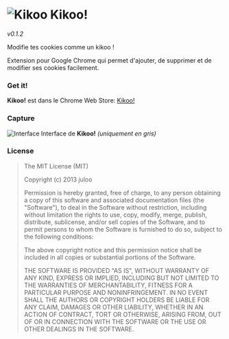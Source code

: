 # ![Kikoo](https://raw.github.com/JWhile/Kikoo/master/icons/kikoo_32.png) Kikoo!

_v0.1.2_

Modifie tes cookies comme un kikoo !

Extension pour Google Chrome qui permet d'ajouter, de supprimer et de modifier ses cookies facilement.

### Get it!

__Kikoo!__ est dans le Chrome Web Store:
[Kikoo!](https://chrome.google.com/webstore/detail/kikoo/bplbefadcjgjpihpgndelkalllpgfnke)

### Capture

![Interface](https://raw.github.com/JWhile/Kikoo/master/captures/interface.png)
Interface de __Kikoo!__ _(uniquement en gris)_

### License

> The MIT License (MIT)
> 
> Copyright (c) 2013 juloo
> 
> Permission is hereby granted, free of charge, to any person obtaining a copy of
> this software and associated documentation files (the "Software"), to deal in
> the Software without restriction, including without limitation the rights to
> use, copy, modify, merge, publish, distribute, sublicense, and/or sell copies of
> the Software, and to permit persons to whom the Software is furnished to do so,
> subject to the following conditions:
> 
> The above copyright notice and this permission notice shall be included in all
> copies or substantial portions of the Software.
> 
> THE SOFTWARE IS PROVIDED "AS IS", WITHOUT WARRANTY OF ANY KIND, EXPRESS OR
> IMPLIED, INCLUDING BUT NOT LIMITED TO THE WARRANTIES OF MERCHANTABILITY, FITNESS
> FOR A PARTICULAR PURPOSE AND NONINFRINGEMENT. IN NO EVENT SHALL THE AUTHORS OR
> COPYRIGHT HOLDERS BE LIABLE FOR ANY CLAIM, DAMAGES OR OTHER LIABILITY, WHETHER
> IN AN ACTION OF CONTRACT, TORT OR OTHERWISE, ARISING FROM, OUT OF OR IN
> CONNECTION WITH THE SOFTWARE OR THE USE OR OTHER DEALINGS IN THE SOFTWARE.
